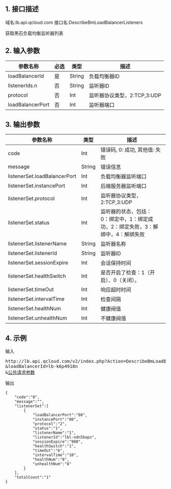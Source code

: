 ## 1. 接口描述
域名:lb.api.qcloud.com
接口名:DescribeBmLoadBalancerListeners

获取黑石负载均衡监听器列表

## 2. 输入参数
| 参数名称 | 必选  | 类型 | 描述 |
|---------|---------|---------|---------|
| loadBalancerId | 是 | String | 负载均衡器ID|
| listenerIds.n | 否 | String | 监听器ID|
| protocol | 否 | Int | 监听器协议类型，2:TCP,3:UDP|
| loadBalancerPort | 否 | Int | 监听器端口|


## 3. 输出参数
| 参数名称 | 类型 | 描述 |
|---------|---------|---------|
| code | Int | 错误码, 0: 成功, 其他值: 失败|
| message | String | 错误信息|
| listenerSet.loadBalancerPort | Int | 负载均衡器监听端口| 
| listenerSet.instancePort | Int | 后端服务器监听端口| 
| listenerSet.protocol | Int | 监听器协议类型，2:TCP,3:UDP| 
| listenerSet.status | Int | 监听器的状态，包括：<br>0：绑定中，1：绑定成功，2：绑定失败，3：解绑中，4：解绑失败| 
| listenerSet.listenerName | String | 监听器名称| 
| listenerSet.listenerId | String | 监听器ID| 
| listenerSet.sessionExpire | Int | 会话保持时间| 
| listenerSet.healthSwitch | Int | 是否开启了检查：1（开启）、0（关闭）。| 
| listenerSet.timeOut | Int | 响应超时时间 | 
| listenerSet.intervalTime | Int | 检查间隔 | 
| listenerSet.healthNum | Int | 健康阀值 | 
| listenerSet.unhealthNum | Int | 不健康阀值| 


## 4. 示例
输入
<pre>
http://lb.api.qcloud.com/v2/index.php?Action=DescribeBmLoadBalancerListeners
&loadBalancerId=lb-k6p4918n
&<a href="/doc/api/229/6976">公共请求参数</a>
</pre>
输出
```
{
    "code":"0",
    "message":"",
    "listenerSet":[
        {
            "loadBalancerPort":"80",
            "instancePort":"80",
            "protocol":"2",
            "status":"1",
            "listenerName":"1",
            "listenerId":"lbl-odn5baps",
            "sessionExpire":"900",
            "healthSwitch":"1",
            "timeOut":"6",
            "intervalTime":"10",
            "healthNum":"8",
            "unhealthNum":"8"
        }
    ],
    "totalCount":"1"
}
```

